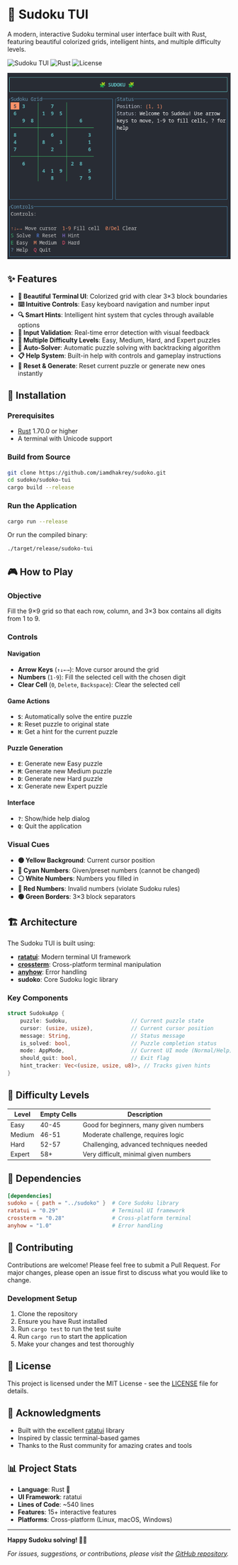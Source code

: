 # 🧩 Sudoku TUI

A modern, interactive Sudoku terminal user interface built with Rust, featuring beautiful colorized grids, intelligent hints, and multiple difficulty levels.

![Sudoku TUI](https://img.shields.io/badge/Sudoku-TUI-blue.svg)
![Rust](https://img.shields.io/badge/language-Rust-orange.svg)
![License](https://img.shields.io/badge/license-MIT-green.svg)

![Sudoku TUI Screenshot](screenshots/Screenshot.png)

## ✨ Features

- **🎨 Beautiful Terminal UI**: Colorized grid with clear 3×3 block boundaries
- **⌨️ Intuitive Controls**: Easy keyboard navigation and number input
- **🔍 Smart Hints**: Intelligent hint system that cycles through available options
- **🚫 Input Validation**: Real-time error detection with visual feedback
- **🎯 Multiple Difficulty Levels**: Easy, Medium, Hard, and Expert puzzles
- **🔄 Auto-Solver**: Automatic puzzle solving with backtracking algorithm
- **📋 Help System**: Built-in help with controls and gameplay instructions
- **💾 Reset & Generate**: Reset current puzzle or generate new ones instantly

## 🚀 Installation

### Prerequisites

- [Rust](https://rustup.rs/) 1.70.0 or higher
- A terminal with Unicode support

### Build from Source

```bash
git clone https://github.com/iamdhakrey/sudoko.git
cd sudoko/sudoko-tui
cargo build --release
```

### Run the Application

```bash
cargo run --release
```

Or run the compiled binary:

```bash
./target/release/sudoko-tui
```

## 🎮 How to Play

### Objective
Fill the 9×9 grid so that each row, column, and 3×3 box contains all digits from 1 to 9.

### Controls

#### Navigation
- **Arrow Keys** (`↑↓←→`): Move cursor around the grid
- **Numbers** (`1-9`): Fill the selected cell with the chosen digit
- **Clear Cell** (`0`, `Delete`, `Backspace`): Clear the selected cell

#### Game Actions
- **`S`**: Automatically solve the entire puzzle
- **`R`**: Reset puzzle to original state
- **`H`**: Get a hint for the current puzzle

#### Puzzle Generation
- **`E`**: Generate new Easy puzzle
- **`M`**: Generate new Medium puzzle
- **`D`**: Generate new Hard puzzle
- **`X`**: Generate new Expert puzzle

#### Interface
- **`?`**: Show/hide help dialog
- **`Q`**: Quit the application

### Visual Cues

- **🟡 Yellow Background**: Current cursor position
- **🔵 Cyan Numbers**: Given/preset numbers (cannot be changed)
- **⚪ White Numbers**: Numbers you filled in
- **🔴 Red Numbers**: Invalid numbers (violate Sudoku rules)
- **🟢 Green Borders**: 3×3 block separators

## 🏗️ Architecture

The Sudoku TUI is built using:

- **[ratatui](https://github.com/ratatui-org/ratatui)**: Modern terminal UI framework
- **[crossterm](https://github.com/crossterm-rs/crossterm)**: Cross-platform terminal manipulation
- **[anyhow](https://github.com/dtolnay/anyhow)**: Error handling
- **sudoko**: Core Sudoku logic library

### Key Components

```rust
struct SudokuApp {
    puzzle: Sudoku,                    // Current puzzle state
    cursor: (usize, usize),            // Current cursor position
    message: String,                   // Status message
    is_solved: bool,                   // Puzzle completion status
    mode: AppMode,                     // Current UI mode (Normal/Help)
    should_quit: bool,                 // Exit flag
    hint_tracker: Vec<(usize, usize, u8)>, // Tracks given hints
}
```

## 🎯 Difficulty Levels

| Level  | Empty Cells | Description                           |
|--------|------------|---------------------------------------|
| Easy   | 40-45      | Good for beginners, many given numbers |
| Medium | 46-51      | Moderate challenge, requires logic     |
| Hard   | 52-57      | Challenging, advanced techniques needed |
| Expert | 58+        | Very difficult, minimal given numbers  |

## 🔧 Dependencies

```toml
[dependencies]
sudoko = { path = "../sudoko" }  # Core Sudoku library
ratatui = "0.29"                 # Terminal UI framework
crossterm = "0.28"               # Cross-platform terminal
anyhow = "1.0"                   # Error handling
```

## 🤝 Contributing

Contributions are welcome! Please feel free to submit a Pull Request. For major changes, please open an issue first to discuss what you would like to change.

### Development Setup

1. Clone the repository
2. Ensure you have Rust installed
3. Run `cargo test` to run the test suite
4. Run `cargo run` to start the application
5. Make your changes and test thoroughly

## 📄 License

This project is licensed under the MIT License - see the [LICENSE](../LICENSE) file for details.

## 🙏 Acknowledgments

- Built with the excellent [ratatui](https://github.com/ratatui-org/ratatui) library
- Inspired by classic terminal-based games
- Thanks to the Rust community for amazing crates and tools

## 📊 Project Stats

- **Language**: Rust 🦀
- **UI Framework**: ratatui
- **Lines of Code**: ~540 lines
- **Features**: 15+ interactive features
- **Platforms**: Cross-platform (Linux, macOS, Windows)

---

**Happy Sudoku solving! 🧩✨**

*For issues, suggestions, or contributions, please visit the [GitHub repository](https://github.com/iamdhakrey/sudoko).*